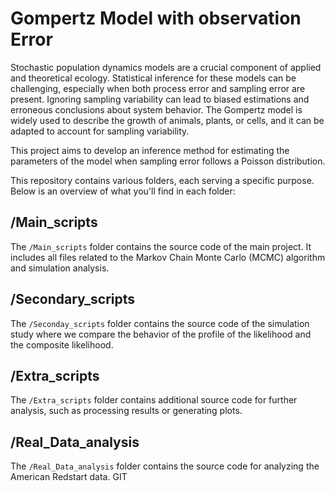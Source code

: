 # Gompertz Model with observation Error 

Stochastic population dynamics models are a crucial component of applied and theoretical ecology. Statistical inference for these models can be challenging, especially when both process error and sampling error are present. Ignoring sampling variability can lead to biased estimations and erroneous conclusions about system behavior. The Gompertz model is widely used to describe the growth of animals, plants, or cells, and it can be adapted to account for sampling variability.

This project aims to develop an inference method for estimating the parameters of the model when sampling error follows a Poisson distribution.


This repository contains various folders, each serving a specific purpose. Below is an overview of what you'll find in each folder:

## /Main_scripts
The `/Main_scripts` folder contains the source code of the main project. It includes all files related to the Markov Chain Monte Carlo (MCMC) algorithm and simulation analysis.

## /Secondary_scripts
The `/Seconday_scripts` folder contains the source code of the simulation study where we compare the behavior of the profile of the likelihood and the composite likelihood. 

## /Extra_scripts
The `/Extra_scripts` folder contains additional source code for further analysis, such as processing results or generating plots.


## /Real_Data_analysis
The `/Real_Data_analysis` folder contains the source code for analyzing the American Redstart data.
GIT 